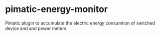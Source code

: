 # pimatic-energy-monitor
Pimatic plugin to accumulate the electric energy consumtion  of switched device and and power meters
